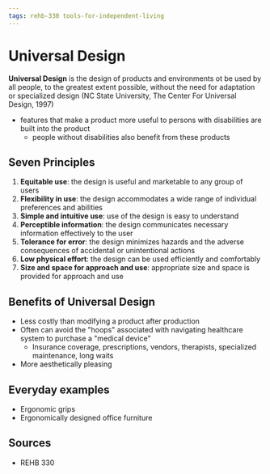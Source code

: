 ```yaml
---
tags: rehb-330 tools-for-independent-living
---
```


# Universal Design

**Universal Design** is the design of products and environments ot be used by all people, to the greatest extent possible, without the need for adaptation or specialized design (NC State University, The Center For Universal Design, 1997)

- features that make a product more useful to persons with disabilities are built into the product
  - people without disabilities also benefit from these products

## Seven Principles

1. **Equitable use**: the design is useful and marketable to any group of users
2. **Flexibility in use**: the design accommodates a wide range of individual preferences and abilities
3. **Simple and intuitive use**: use of the design is easy to understand
4. **Perceptible information**: the design communicates necessary information effectively to the user
5. **Tolerance for error**: the design minimizes hazards and the adverse consequences of accidental or unintentional actions
6. **Low physical effort**: the design can be used efficiently and comfortably
7. **Size and space for approach and use**: appropriate size and space is provided for approach and use

## Benefits of Universal Design

- Less costly than modifying a product after production
- Often can avoid the "hoops" associated with navigating healthcare system to purchase a "medical device"
  - Insurance coverage, prescriptions, vendors, therapists, specialized maintenance, long waits
- More aesthetically pleasing

## Everyday examples

- Ergonomic grips
- Ergonomically designed office furniture

## Sources

- REHB 330
